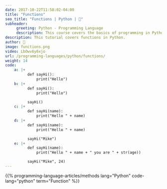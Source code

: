 ```yaml
---
date: 2017-10-22T11:58:02-04:00
title: "Functions"
seo_title: "Functions | Python | 🦒"
subheader:
     greeting: Python - Programming Language
     description: This course covers the basics of programming in Python. Work your way through the videos/articles and I'll teach you everything you need to know to start your programming journey!
description: This tutorial covers functions in Python.
author: 🦒
image: functions.png
video: LbOwv6y6xjo
url: /programming-languages/python/functions/
weight: 14
code:
    a: |+
          def sayHi():
              print("Hello")
    b: |+
          def sayHi():
              print("Hello")

          sayHi()
    c: |+
          def sayHi(name):
              print("Hello " + name)
    d: |+
          def sayHi(name):
              print("Hello " + name)

          sayHi("Mike")
    e: |+
          def sayHi(name):
              print("Hello " + name + " you are " + str(age))

          sayHi("Mike", 24)
---
```


{{% programming-language-articles/methods lang="Python" code-lang="python" term="Function" %}}
